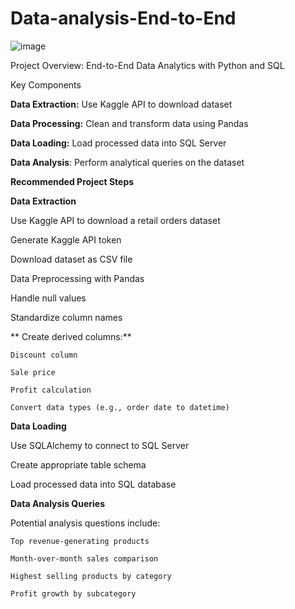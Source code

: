 # Data-analysis-End-to-End

![image](https://github.com/user-attachments/assets/3a667b39-bc65-433a-af94-535b39cd5bf6)


Project Overview: End-to-End Data Analytics with Python and SQL

Key Components

**Data Extraction:** Use Kaggle API to download dataset

**Data Processing:** Clean and transform data using Pandas

**Data Loading:** Load processed data into SQL Server

**Data Analysis**: Perform analytical queries on the dataset

**Recommended Project Steps**

**Data Extraction**

  Use Kaggle API to download a retail orders dataset
  
  Generate Kaggle API token
  
  Download dataset as CSV file
  
  Data Preprocessing with Pandas
  
  Handle null values
 
  Standardize column names

 ** Create derived columns:**
  
    Discount column
   
    Sale price
    
    Profit calculation
   
    Convert data types (e.g., order date to datetime)

**Data Loading**

  Use SQLAlchemy to connect to SQL Server
  
  Create appropriate table schema
  
  Load processed data into SQL database

**Data Analysis Queries**

  Potential analysis questions include:
  
    Top revenue-generating products
    
    Month-over-month sales comparison
    
    Highest selling products by category
    
    Profit growth by subcategory

